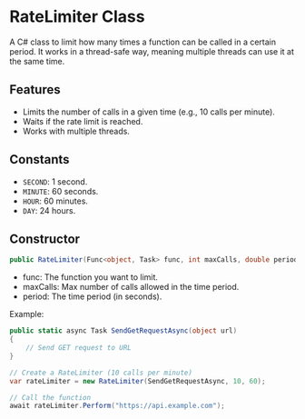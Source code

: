 # RateLimiter Class

A C# class to limit how many times a function can be called in a certain period. It works in a thread-safe way, meaning multiple threads can use it at the same time.

## Features
- Limits the number of calls in a given time (e.g., 10 calls per minute).
- Waits if the rate limit is reached.
- Works with multiple threads.

## Constants
- `SECOND`: 1 second.
- `MINUTE`: 60 seconds.
- `HOUR`: 60 minutes.
- `DAY`: 24 hours.

## Constructor
```csharp
public RateLimiter(Func<object, Task> func, int maxCalls, double period)
```

- func: The function you want to limit.
- maxCalls: Max number of calls allowed in the time period.
- period: The time period (in seconds).


Example: 
```csharp
public static async Task SendGetRequestAsync(object url)
{
    // Send GET request to URL
}

// Create a RateLimiter (10 calls per minute)
var rateLimiter = new RateLimiter(SendGetRequestAsync, 10, 60);

// Call the function
await rateLimiter.Perform("https://api.example.com");
```

